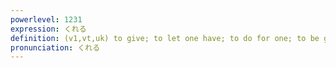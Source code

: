 ```yaml
---
powerlevel: 1231
expression: くれる
definition: (v1,vt,uk) to give; to let one have; to do for one; to be given; (P)
pronunciation: くれる
---
```

